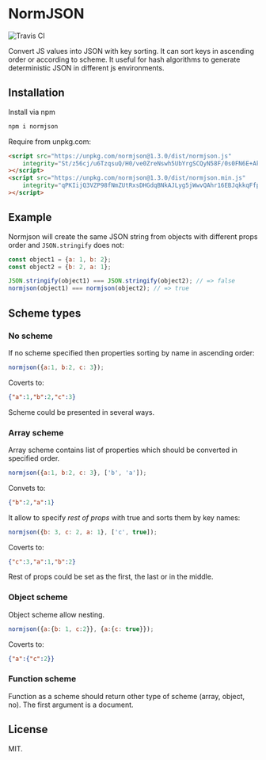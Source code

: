 # NormJSON

![Travis CI](https://img.shields.io/travis/rumkin/normjson.png)

Convert JS values into JSON with key sorting. It can sort keys in ascending
order or according to scheme. It useful for hash algorithms to generate
deterministic JSON in different js environments.

## Installation

Install via npm
```bash
npm i normjson
```

Require from unpkg.com:

```html
<script src="https://unpkg.com/normjson@1.3.0/dist/normjson.js"
    integrity="St/z56cj/u6TzqsuQ/H0/ve0ZreNswh5UbYrgSCQyN58F/0s0FN6E+Ak3a8ZAy5q"
></script>
<script src="https://unpkg.com/normjson@1.3.0/dist/normjson.min.js"
    integrity="qPKIijQ3VZP98fNmZUtRxsDHGdqBNkAJLyg5jWwvQAhr16EBJqkkqFfpTkNmPM6h"
></script>
```

## Example

Normjson will create the same JSON string from objects with different props order and `JSON.stringify` does not:

```javascript
const object1 = {a: 1, b: 2};
const object2 = {b: 2, a: 1};

JSON.stringify(object1) === JSON.stringify(object2); // => false
normjson(object1) === normjson(object2); // => true
```

## Scheme types

### No scheme

If no scheme specified then properties sorting by name in ascending order:

```javascript
normjson({a:1, b:2, c: 3});
```

Coverts to:

```json
{"a":1,"b":2,"c":3}
```

Scheme could be presented in several ways.

### Array scheme

Array scheme contains list of properties which should be converted in specified
order.

```javascript
normjson({a:1, b:2, c: 3}, ['b', 'a']);
```

Convets to:
```json
{"b":2,"a":1}
```

It allow to specify *rest of props* with true and sorts them by key names:
```javascript
normjson({b: 3, c: 2, a: 1}, ['c', true]);
```

Coverts to:

```json
{"c":3,"a":1,"b":2}
```

Rest of props could be set as the first, the last or in the middle.


### Object scheme

Object scheme allow nesting.

```javascript
normjson({a:{b: 1, c:2}}, {a:{c: true}});
```

Coverts to:

```json
{"a":{"c":2}}
```

### Function scheme

Function as a scheme should return other type of scheme (array, object, no).
The first argument is a document.

## License

MIT.
